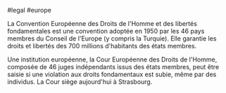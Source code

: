 #legal #europe 

La Convention Européenne des Droits de l'Homme et des libertés fondamentales est une convention adoptée en 1950 par les 46 pays membres du Conseil de l'Europe (y compris la Turquie). Elle garantie les droits et libertés des 700 millions d'habitants des états membres. 

Une institution européenne, la Cour Européenne des Droits de l'Homme, composée de 46 juges indépendants issus des états membres, peut être saisie si une violation aux droits fondamentaux est subie, même par des individus. La Cour siège aujourd'hui à Strasbourg.